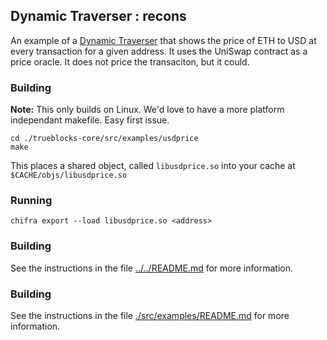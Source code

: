 ## Dynamic Traverser : recons

An example of a [Dynamic Traverser](https://docs.trueblocks.io/blog/dynamic-traversers-for-trueblocks/) that shows the price of ETH to USD at every transaction for a given address. It uses the UniSwap contract as a price oracle. It does not price the transaciton, but it could.

### Building

**Note:** This only builds on Linux. We'd love to have a more platform independant makefile. Easy first issue.

```[shell]
cd ./trueblocks-core/src/examples/usdprice
make
```

This places a shared object, called `libusdprice.so` into your cache at `$CACHE/objs/libusdprice.so`

### Running

```[shell]
chifra export --load libusdprice.so <address>
```

### Building

See the instructions in the file [../../README.md](./src/examples/README.md) for more information.

### Building

See the instructions in the file [./src/examples/README.md](../../README.md) for more information.
